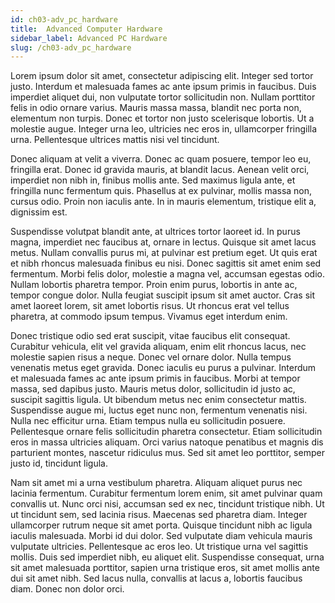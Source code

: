 ```yaml
---
id: ch03-adv_pc_hardware
title:  Advanced Computer Hardware 
sidebar_label: Advanced PC Hardware 
slug: /ch03-adv_pc_hardware
---
```



Lorem ipsum dolor sit amet, consectetur adipiscing elit. Integer sed tortor justo. Interdum et malesuada fames ac ante ipsum primis in faucibus. Duis imperdiet aliquet dui, non vulputate tortor sollicitudin non. Nullam porttitor felis in odio ornare varius. Mauris massa massa, blandit nec porta non, elementum non turpis. Donec et tortor non justo scelerisque lobortis. Ut a molestie augue. Integer urna leo, ultricies nec eros in, ullamcorper fringilla urna. Pellentesque ultrices mattis nisi vel tincidunt.

Donec aliquam at velit a viverra. Donec ac quam posuere, tempor leo eu, fringilla erat. Donec id gravida mauris, at blandit lacus. Aenean velit orci, imperdiet non nibh in, finibus mollis ante. Sed maximus ligula ante, et fringilla nunc fermentum quis. Phasellus at ex pulvinar, mollis massa non, cursus odio. Proin non iaculis ante. In in mauris elementum, tristique elit a, dignissim est.

Suspendisse volutpat blandit ante, at ultrices tortor laoreet id. In purus magna, imperdiet nec faucibus at, ornare in lectus. Quisque sit amet lacus metus. Nullam convallis purus mi, at pulvinar est pretium eget. Ut quis erat et nibh rhoncus malesuada finibus eu nisi. Donec sagittis sit amet enim sed fermentum. Morbi felis dolor, molestie a magna vel, accumsan egestas odio. Nullam lobortis pharetra tempor. Proin enim purus, lobortis in ante ac, tempor congue dolor. Nulla feugiat suscipit ipsum sit amet auctor. Cras sit amet laoreet lorem, sit amet lobortis risus. Ut rhoncus erat vel tellus pharetra, at commodo ipsum tempus. Vivamus eget interdum enim.

Donec tristique odio sed erat suscipit, vitae faucibus elit consequat. Curabitur vehicula, elit vel gravida aliquam, enim elit rhoncus lacus, nec molestie sapien risus a neque. Donec vel ornare dolor. Nulla tempus venenatis metus eget gravida. Donec iaculis eu purus a pulvinar. Interdum et malesuada fames ac ante ipsum primis in faucibus. Morbi at tempor massa, sed dapibus justo. Mauris metus dolor, sollicitudin id justo ac, suscipit sagittis ligula. Ut bibendum metus nec enim consectetur mattis. Suspendisse augue mi, luctus eget nunc non, fermentum venenatis nisi. Nulla nec efficitur urna. Etiam tempus nulla eu sollicitudin posuere. Pellentesque ornare felis sollicitudin pharetra consectetur. Etiam sollicitudin eros in massa ultricies aliquam. Orci varius natoque penatibus et magnis dis parturient montes, nascetur ridiculus mus. Sed sit amet leo porttitor, semper justo id, tincidunt ligula.

Nam sit amet mi a urna vestibulum pharetra. Aliquam aliquet purus nec lacinia fermentum. Curabitur fermentum lorem enim, sit amet pulvinar quam convallis ut. Nunc orci nisi, accumsan sed ex nec, tincidunt tristique nibh. Ut ut tincidunt sem, sed lacinia risus. Maecenas sed pharetra diam. Integer ullamcorper rutrum neque sit amet porta. Quisque tincidunt nibh ac ligula iaculis malesuada. Morbi id dui dolor. Sed vulputate diam vehicula mauris vulputate ultricies. Pellentesque ac eros leo. Ut tristique urna vel sagittis mollis. Duis sed imperdiet nibh, eu aliquet elit. Suspendisse consequat, urna sit amet malesuada porttitor, sapien urna tristique eros, sit amet mollis ante dui sit amet nibh. Sed lacus nulla, convallis at lacus a, lobortis faucibus diam. Donec non dolor orci. 